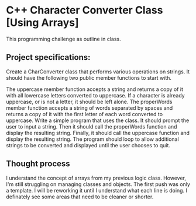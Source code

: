 # C++ Character Converter Class [Using Arrays]

This programming challenge as outline in class.

## Project specifications:

Create a CharConverter class that performs various operations on strings.  It should have the following two public member functions to start with.  

The uppercase member function accepts a string and returns a copy of it with all lowercase letters converted to uppercase.  If a character is already uppercase, or is not a letter, it should be left alone.
The properWords member function accepts a string of words separated by spaces and returns a copy of it with the first letter of each word converted to uppercase.
Write a simple program that uses the class.  It should prompt the user to input a string.  Then it should call the properWords function and display the resulting string.  Finally, it should call the uppercase function and display the resulting string.  The program should loop to allow additional strings to be converted and displayed until the user chooses to quit.

## Thought process

I understand the concept of arrays from my previous logic class. However, I'm still struggling on managing classes and objects. The first push was only a template. I will be reworking it until I understand what each line is doing. I definately see some areas that need to be cleaner or shorter.

